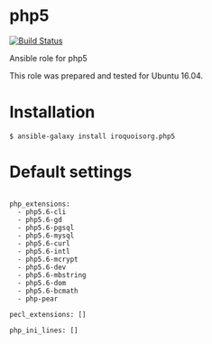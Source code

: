 # php5

[![Build Status](https://travis-ci.com/iroquoisorg/ansible-role-php5.svg?branch=master)](https://travis-ci.com/iroquoisorg/ansible-role-memcached)

Ansible role for php5

This role was prepared and tested for Ubuntu 16.04.

# Installation

`$ ansible-galaxy install iroquoisorg.php5`

# Default settings

```

php_extensions:
  - php5.6-cli
  - php5.6-gd
  - php5.6-pgsql
  - php5.6-mysql
  - php5.6-curl
  - php5.6-intl
  - php5.6-mcrypt
  - php5.6-dev
  - php5.6-mbstring
  - php5.6-dom
  - php5.6-bcmath
  - php-pear

pecl_extensions: []

php_ini_lines: []

```
